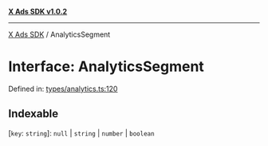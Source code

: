 [**X Ads SDK v1.0.2**](../README.md)

***

[X Ads SDK](../globals.md) / AnalyticsSegment

# Interface: AnalyticsSegment

Defined in: [types/analytics.ts:120](https://github.com/kage1020/x-ads-sdk/blob/main/src/types/analytics.ts#L120)

## Indexable

\[`key`: `string`\]: `null` \| `string` \| `number` \| `boolean`
